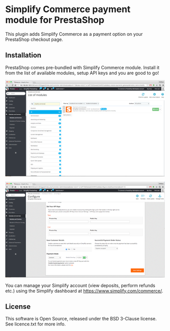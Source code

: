 
# Simplify Commerce payment module for PrestaShop

This plugin adds Simplify Commerce as a payment option on your PrestaShop checkout page.

## Installation

PrestaShop comes pre-bundled with Simplify Commerce module. Install it from the list of available modules, setup API keys and you are good to go!

![Install Module](docs/install_module.png "Install Simplify Commerce module")

![Setup API Keys](docs/plugin_configuration.png "Plugin Configuration")

You can manage your Simplify account (view deposits, perform refunds etc.) using the Simplify dashboard at https://www.simplify.com/commerce/.

## License
This software is Open Source, released under the BSD 3-Clause license. See licence.txt for more info.

